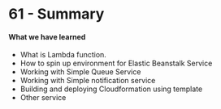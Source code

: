 # 61 - Summary

#### What we have learned

* What is Lambda function. 
* How to spin up environment for Elastic Beanstalk Service
* Working with Simple Queue Service
* Working with Simple notification service
* Building and deploying Cloudformation using template 
* Other service





